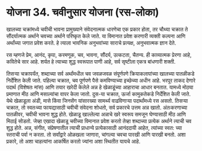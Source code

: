 # योजना 34. चवीनुसार योजना (रस-लोका)

खालच्या चक्रांमध्ये चवीची भावना प्रामुख्याने संवेदनात्मक धारणेचा एक प्रकार होता, तर चौथ्या चक्रात ते सौंदर्यात्मक अर्थाने चवच्या अर्थाने परिष्कृत केले जाते. या विमानात प्रवेश करणारी व्यक्ती कल्पना आणि अर्थांच्या जगात प्रवेश करते. हे त्याला भावनिक अनुभवांच्या साराचे प्रत्यक्ष, अनुभवात्मक ज्ञान देते.

रस म्हणजे प्रेम, आनंद, कृपा, करमणूक, चव, भावना, सौंदर्य, उत्कटता, चैतन्य. ही काव्यात्मक प्रेरणा आहे, कवितेचे सार आहे. शर्यत हे त्याच्या शुद्ध स्वरूपात पाणी आहे, सर्व सृष्टीला एकत्र बांधणारी शक्ती.

तिसर्‍या चक्रापर्यंत, शब्दाच्या सर्व अर्थांमधील चव जवळजवळ संपूर्णपणे क्रियाकलापांच्या खालच्या पातळीकडे निर्देशित केली जाते. पहिल्या चक्रात, चव पूर्णपणे पैसे कमविण्याच्या इच्छेच्या अधीन आहे. भरपूर ताकद देणारे पदार्थ (विशेषतः मांस) आणि तयार खरेदी केलेले अन्न हे खेळाडूंच्या आहाराचा आधार बनतात. यामध्ये मोठ्या प्रमाणात मीठ आणि मसाल्यांचा वापर केला जातो. दुस-या चक्रात, ऊर्जा कामुकतेकडे निर्देशित केली जाते. येथे खेळाडूला अंडी, मासे किंवा जिनसेंग यांसारख्या सामर्थ्य वाढविणाऱ्या पदार्थांमध्ये रस असतो. तिसर्‍या चक्रात, तो स्वतःच्या फायद्यासाठी चवीची संवेदना शोधतो, सर्व प्रकारचे उत्तम अन्न खातो. अंतःकरणाच्या पातळीवर, चवीची भावना शुद्ध होते. खेळाडू खाल्लेल्या अन्नाचे खरे स्वरूप समजून घेण्यासाठी मीठ आणि मिठाई सोडतो. जेव्हा एखादा खेळाडू चवीच्या विमानात प्रवेश करतो तेव्हा शब्दाच्या प्रत्येक अर्थाने त्याची चव शुद्ध होते. अन्न, संगीत, संप्रेषणातील त्याची प्राधान्ये प्रत्येकासाठी आनंददायी आहेत, त्यांच्या स्वत: च्या स्तराची पर्वा न करता. तो सर्वांद्वारे ओळखला जाणारा, चांगल्या चवचा पारखी आणि पारखी बनतो. अशा प्रकारे, तो अशा चाहत्यांना आकर्षित करतो ज्यांना अशा स्थितीत यायचे आहे.
